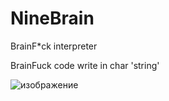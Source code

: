 # NineBrain
BrainF*ck interpreter

BrainFuck code write in char 'string'

![изображение](https://github.com/KriperPlay/NineBrain/assets/92634754/488b587c-ffab-4517-a824-456bbc7dcb7a) 



